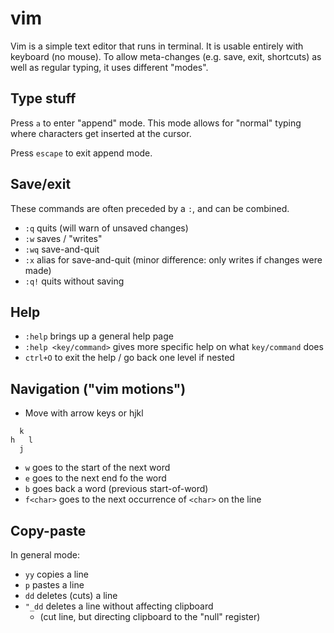 # vim
Vim is a simple text editor that runs in terminal.
It is usable entirely with keyboard (no mouse).
To allow meta-changes (e.g. save, exit, shortcuts) as well as regular typing, it uses different "modes".

## Type stuff
Press `a` to enter "append" mode.
This mode allows for "normal" typing where characters get inserted at the cursor.

Press `escape` to exit append mode.

## Save/exit
These commands are often preceded by a `:`, and can be combined.
* `:q` quits (will warn of unsaved changes)
* `:w` saves / "writes"
* `:wq` save-and-quit
* `:x` alias for save-and-quit (minor difference: only writes if changes were made)
* `:q!` quits without saving

## Help
* `:help` brings up a general help page
* `:help <key/command>` gives more specific help on what `key/command` does
* `ctrl+O` to exit the help / go back one level if nested

## Navigation ("vim motions")
* Move with arrow keys or hjkl
```
  k
h   l
  j
```
* `w` goes to the start of the next word
* `e` goes to the next end fo the word
* `b` goes back a word (previous start-of-word)
* `f<char>` goes to the next occurrence of `<char>` on the line

## Copy-paste
In general mode:
* `yy` copies a line
* `p` pastes a line
* `dd` deletes (cuts) a line
* `"_dd` deletes a line without affecting clipboard
  * (cut line, but directing clipboard to the "null" register)
